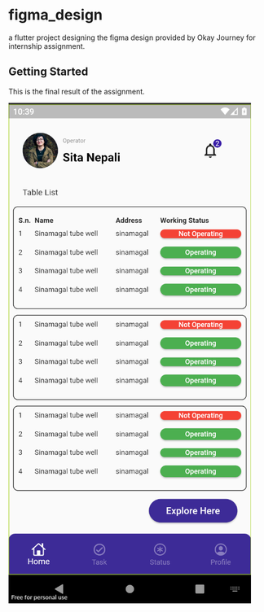 # figma_design

a flutter project designing the figma design provided by Okay Journey for internship assignment.

## Getting Started
This is the final result of the assignment.


![Screenshot](assets/result.png)

